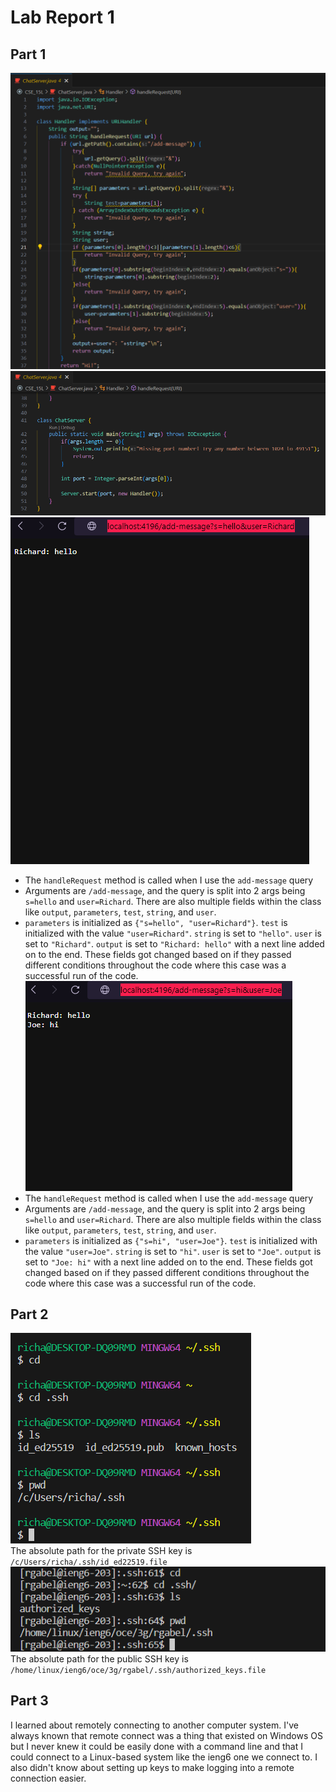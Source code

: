 # Lab Report 1
## Part 1<br>
![Image](ChatServer1.png)
![Image](ChatServer2.png)
![Image](add-message1.png)<br>
* The `handleRequest` method is called when I use the `add-message` query
* Arguments are `/add-message`, and the query is split into 2 args being `s=hello` and `user=Richard`. There are also multiple fields within the class like `output`, `parameters`, `test`, `string`, and `user`.
* `parameters` is initialized as `{"s=hello", "user=Richard"}`. `test` is initialized with the value `"user=Richard"`. `string` is set to `"hello"`. `user` is set to `"Richard"`. `output` is set to `"Richard: hello"` with a next line added on to the end. These fields got changed based on if they passed different conditions throughout the code where this case was a successful run of the code.<br>
![Image](add-message2.png)<br>
* The `handleRequest` method is called when I use the `add-message` query
* Arguments are `/add-message`, and the query is split into 2 args being `s=hello` and `user=Richard`. There are also multiple fields within the class like `output`, `parameters`, `test`, `string`, and `user`.
* `parameters` is initialized as `{"s=hi", "user=Joe"}`. `test` is initialized with the value `"user=Joe"`. `string` is set to `"hi"`. `user` is set to `"Joe"`. `output` is set to `"Joe: hi"` with a next line added on to the end. These fields got changed based on if they passed different conditions throughout the code where this case was a successful run of the code.<br>

## Part 2<br>
![Image](privatekey.png)<br>
The absolute path for the private SSH key is `/c/Users/richa/.ssh/id_ed22519.file`<br>
![Image](publickey.png)<br>
The absolute path for the public SSH key is `/home/linux/ieng6/oce/3g/rgabel/.ssh/authorized_keys.file`<br>

## Part 3<br>
I learned about remotely connecting to another computer system. I've always known that remote connect was a thing that existed on Windows OS but I never knew it could be easily done with a command line and that I could connect to a Linux-based system like the ieng6 one we connect to. I also didn't know about setting up keys to make logging into a remote connection easier.
